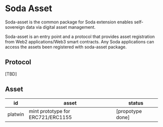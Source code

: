 # Soda Asset

Soda-asset is the common package for 
Soda extension enables self-sovereign data via digital asset management.

Soda-asset is an entry point and a protocol that provides asset registration from Web2 applications/Web3 smart contracts. Any Soda applications can access the assets been registered with soda-asset package.

## Protocol

[TBD]

## Asset

| id        | asset                             | status           |
| --------- | --------------------------------- | ---------------- |
| platwin   | mint prototype for ERC721/ERC1155 | [propotype done] |

